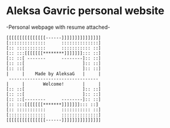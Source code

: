 # Aleksa Gavric personal website

-Personal webpage with resume attached-

    [[[[[[[[[[[[[[[------]]]]]]]]]]]]]]]
    [::::::::::::::      ::::::::::::::]
    [:: :::::::::::      ::::::::::: ::]
    [:: :::[[[[[[[********]]]]]]]::: ::]
    [:: ::[ -------      --------]:: ::]
    [:: ::[                      ]:: ::]
    [:: ::[                      ]:: ::]
    |     |    Made by AleksaG   |     |
     ----------------------------------
    |     |       Welcome!       |     |
    [:: ::[                      ]:: ::]
    [:: ::[                      ]:: ::]
    [:: ::[--------      --------]:: ::]
    [:: :::[[[[[[[*******]]]]]]]::: ::]
    [:: :::::::::::      ::::::::::: ::]
    [::::::::::::::      ::::::::::::::]
    [[[[[[[[[[[[[[[------]]]]]]]]]]]]]]]
